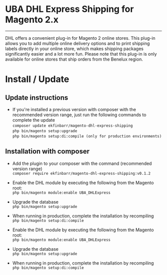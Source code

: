 # UBA DHL Express Shipping for Magento 2.x
---------------------------
DHL offers a convenient plug-in for Magento 2 online stores. This plug-in allows you to add multiple online delivery options and to print shipping labels directly in your online store, which makes shipping packages significantly easier and a lot more fun. Please note that this plug-in is only available for online stores that ship orders from the Benelux region.

# Install / Update
## Update instructions
- If you're installed a previous version with composer with the recommended version range, just run the following commands to complete the update  
`composer update ekfinbarr/magento-dhl-express-shipping`  
`php bin/magento setup:upgrade`  
`php bin/magento setup:di:compile (only for production environments)`

## Installation with composer
- Add the plugin to your composer with the command (recommended version range)  
`composer require ekfinbarr/magento-dhl-express-shipping:v0.1.2`

- Enable the DHL module by executing the following from the Magento root:  
`php bin/magento module:enable UBA_DHLExpress`

- Upgrade the database  
`php bin/magento setup:upgrade`

- When running in production, complete the installation by recompiling  
`php bin/magento setup:di:compile`


- Enable the DHL module by executing the following from the Magento root:  
`php bin/magento module:enable UBA_DHLExpress`

- Upgrade the database  
`php bin/magento setup:upgrade`

- When running in production, complete the installation by recompiling  
`php bin/magento setup:di:compile`
